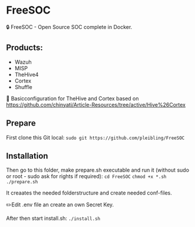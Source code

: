 # FreeSOC
:lock: FreeSOC - Open Source SOC complete in Docker.

## Products:
- Wazuh
- MISP
- TheHive4
- Cortex
- Shuffle

:memo: Basicconfiguration for TheHive and Cortex based on https://github.com/chinyati/Article-Resources/tree/active/Hive%26Cortex

## Prepare
First clone this Git local:
`sudo git https://github.com/pleibling/FreeSOC`


## Installation
Then go to this folder, make prepare.sh executable and run it (without sudo or root - sudo ask for rights if required):
`cd FreeSOC`
`chmod +x *.sh`
`./prepare.sh`

It creaates the needed folderstructure and create needed conf-files.

✏️Edit .env file an create an own Secret Key.

After then start install.sh:
`./install.sh`

